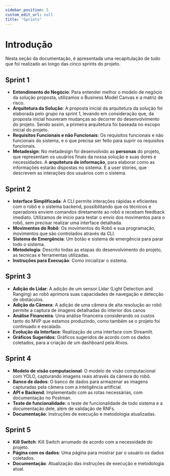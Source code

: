 ```yaml
---
sidebar_position: 5
custom_edit_url: null
title: "Sprints"
---
```


# Introdução 
Nesta seção da documentação, é apresentada uma recapitulação de tudo que foi realizado ao longo das cinco sprints do projeto.

## Sprint 1
- **Entendimento do Negócio**: Para entender melhor o modelo de negócio da solução proposta, utilizamos o Business Model Canvas e a matriz de risco. 
- **Arquitetura da Solução**: A proposta inicial da arquitetura da solução foi elaborada pelo grupo na sprint 1, levando em consideração que, da proposta inicial houveram mudanças ao decorrer do desenvolvimento do projeto. Sendo assim, a primeira arquitetura foi baseada no escopo inicial do projeto.
- **Requisitos Funcionais e não Funcionais**: Os requisitos funcionais e não funcionais do sistema, e o que precisa ser feito para suprir os requisitos funcionais.
- **Metadesign**: No metadesign foi desenvolvido as **personas** do projeto, que representam os usuários finais da nossa solução e suas dores e necessidades. A **arquitetura de informação**, para elaborar como as informações estarão dispostas no sistema. E a user stories, que descrevem as interações dos usuários com o sistema.


## Sprint 2
- **Interface Simplificada**: A CLI permite interações rápidas e eficientes com o robô e o sistema backend, possibilitando que os técnicos e operadores enviem comandos diretamente ao robô e recebam feedback imediato. Utilizamos de inicio para testar o envio dos movimentos para o robô, sem precisar realizar uma interface detalhada.
- **Movimentos do Robô**: Os movimentos do Robô e sua programação, movimentos que são controlados através da CLI.
- **Sistema de Emergência**: Um botão e sistema de emergência para parar todo o sistema.
- **Metodologia**: Descrito todas as etapas do desenvolvimento do projeto, as tecnicas e ferramentas utilizadas.
- **Instruções para Execução**: Como inicializar o sistema.

## Sprint 3
- **Adição do Lidar**: A adição de um sensor Lidar (Light Detection and Ranging) ao robô aprimora suas capacidades de navegação e detecção de obstáculos.
- **Adição da Câmera**: A adição de uma câmera de alta resolução ao robô permite a captura de imagens detalhadas do interior dos canos
- **Análise Financeira**: Uma análise financeira considerando os custos tanto do MVP que estamos produzindo, como também se o projeto foi continuado e escalado.
- **Evolução da Interface**: Realização de uma interface com Streamlit.
- **Gráficos Sugeridos**: Gráficos sugeridos de acordo com os dados coletados, para a criação de um dashboard pela Atvos.


## Sprint 4
- **Modelo de visão computacional**: O modelo de visão computacional com YOLO, capturando imagens reais através da câmera do robô.
- **Banco de dados**: O banco de dados para armazenar as imagens capturadas pela câmera com a inteligência artificial.
- **API e Backend**: Implementado com as rotas necessárias, com documentação no Postman.
- **Teste de funcionalidade**: o teste de funcionalidade de todo sistema e a documentação dele, além de validação de RNFs.
- **Documentação**: Instruções de execução e metodologia atualizadas.

## Sprint 5
- **Kill Switch**: Kill Switch arrumado de acordo com a necessidade do projeto.
- **Página com os dados**: Uma página para mostrar par o usuário os dados coletados.
- **Documentação**: Atualização das instruções de execução e metodologia atual.

